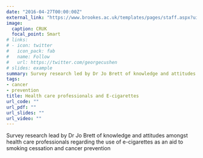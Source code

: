 ```yaml
---
date: "2016-04-27T00:00:00Z"
external_link: "https://www.brookes.ac.uk/templates/pages/staff.aspx?uid=p0077270"
image:
  caption: CRUK
  focal_point: Smart
# links:
# - icon: twitter
#   icon_pack: fab
#   name: Follow
#   url: https://twitter.com/georgecushen
# slides: example
summary: Survey research led by Dr Jo Brett of knowledge and attitudes amongst health care professionals regarding the use of e-cigarettes as an aid to smoking cessation and cancer prevention
tags:
- cancer
- prevention
title: Health care professionals and E-cigarettes
url_code: ""
url_pdf: ""
url_slides: ""
url_video: ""
---
```

Survey research lead by Dr Jo Brett of knowledge and attitudes amongst health care professionals regarding the use of e-cigarettes as an aid to smoking cessation and cancer prevention
